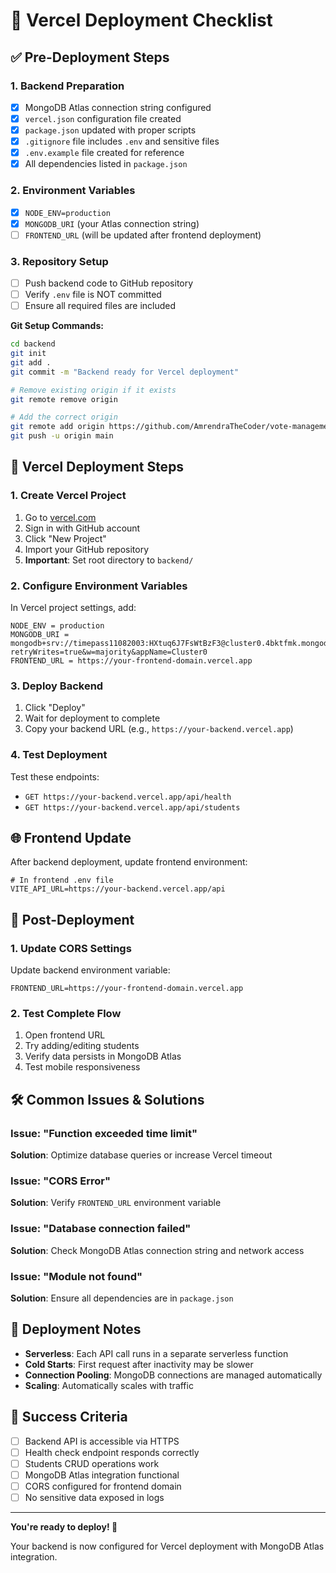 # 🚀 Vercel Deployment Checklist

## ✅ Pre-Deployment Steps

### 1. Backend Preparation

- [x] MongoDB Atlas connection string configured
- [x] `vercel.json` configuration file created
- [x] `package.json` updated with proper scripts
- [x] `.gitignore` file includes `.env` and sensitive files
- [x] `.env.example` file created for reference
- [x] All dependencies listed in `package.json`

### 2. Environment Variables

- [x] `NODE_ENV=production`
- [x] `MONGODB_URI` (your Atlas connection string)
- [ ] `FRONTEND_URL` (will be updated after frontend deployment)

### 3. Repository Setup

- [ ] Push backend code to GitHub repository
- [ ] Verify `.env` file is NOT committed
- [ ] Ensure all required files are included

**Git Setup Commands:**
```bash
cd backend
git init
git add .
git commit -m "Backend ready for Vercel deployment"

# Remove existing origin if it exists
git remote remove origin

# Add the correct origin
git remote add origin https://github.com/AmrendraTheCoder/vote-management.git
git push -u origin main
```

## 🔧 Vercel Deployment Steps

### 1. Create Vercel Project

1. Go to [vercel.com](https://vercel.com)
2. Sign in with GitHub account
3. Click "New Project"
4. Import your GitHub repository
5. **Important**: Set root directory to `backend/`

### 2. Configure Environment Variables

In Vercel project settings, add:

```
NODE_ENV = production
MONGODB_URI = mongodb+srv://timepass11082003:HXtuq6J7FsWtBzF3@cluster0.4bktfmk.mongodb.net/?retryWrites=true&w=majority&appName=Cluster0
FRONTEND_URL = https://your-frontend-domain.vercel.app
```

### 3. Deploy Backend

1. Click "Deploy"
2. Wait for deployment to complete
3. Copy your backend URL (e.g., `https://your-backend.vercel.app`)

### 4. Test Deployment

Test these endpoints:

- `GET https://your-backend.vercel.app/api/health`
- `GET https://your-backend.vercel.app/api/students`

## 🌐 Frontend Update

After backend deployment, update frontend environment:

```env
# In frontend .env file
VITE_API_URL=https://your-backend.vercel.app/api
```

## 🔄 Post-Deployment

### 1. Update CORS Settings

Update backend environment variable:

```
FRONTEND_URL=https://your-frontend-domain.vercel.app
```

### 2. Test Complete Flow

1. Open frontend URL
2. Try adding/editing students
3. Verify data persists in MongoDB Atlas
4. Test mobile responsiveness

## 🛠️ Common Issues & Solutions

### Issue: "Function exceeded time limit"

**Solution**: Optimize database queries or increase Vercel timeout

### Issue: "CORS Error"

**Solution**: Verify `FRONTEND_URL` environment variable

### Issue: "Database connection failed"

**Solution**: Check MongoDB Atlas connection string and network access

### Issue: "Module not found"

**Solution**: Ensure all dependencies are in `package.json`

## 📝 Deployment Notes

- **Serverless**: Each API call runs in a separate serverless function
- **Cold Starts**: First request after inactivity may be slower
- **Connection Pooling**: MongoDB connections are managed automatically
- **Scaling**: Automatically scales with traffic

## 🎯 Success Criteria

- [ ] Backend API is accessible via HTTPS
- [ ] Health check endpoint responds correctly
- [ ] Students CRUD operations work
- [ ] MongoDB Atlas integration functional
- [ ] CORS configured for frontend domain
- [ ] No sensitive data exposed in logs

---

**You're ready to deploy! 🚀**

Your backend is now configured for Vercel deployment with MongoDB Atlas integration.
